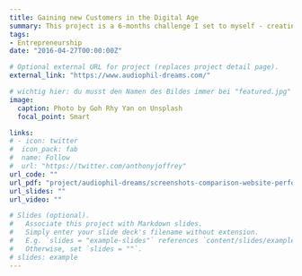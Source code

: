 ```yaml
---
title: Gaining new Customers in the Digital Age
summary: This project is a 6-months challenge I set to myself - creating a website, from scratch, solely with the help of HTML, CSS and Javascript. In the end, and with the help of SEO techniques, I increased this website's traffic from 600 to 2'020 people / month within a time period of about 1 year (for proof, see the PDF).
tags:
- Entrepreneurship
date: "2016-04-27T00:00:00Z"

# Optional external URL for project (replaces project detail page).
external_link: "https://www.audiophil-dreams.com/"

# wichtig hier: du musst den Namen des Bildes immer bei "featured.jpg" belassen, sonst wird kein Bild erscheinen!
image:
  caption: Photo by Goh Rhy Yan on Unsplash
  focal_point: Smart

links:
# - icon: twitter
#  icon_pack: fab
#  name: Follow
#  url: "https://twitter.com/anthonyjoffrey"
url_code: ""
url_pdf: "project/audiophil-dreams/screenshots-comparison-website-performance-joffrey-mayer.pdf"
url_slides: ""
url_video: ""

# Slides (optional).
#   Associate this project with Markdown slides.
#   Simply enter your slide deck's filename without extension.
#   E.g. `slides = "example-slides"` references `content/slides/example-slides.md`.
#   Otherwise, set `slides = ""`.
# slides: example
---
```

